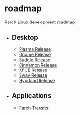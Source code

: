 # roadmap
Parch Linux development roadmap


- ## Desktop
    - [Plasma Release](./Parch/Desktop/plasma.md)
    - [Gnome Release](./Parch/Desktop/gnome.md)
    - [Budgie Release](./Parch/Desktop/budgie.md)
    - [Cinnamon Release](./Parch/Desktop/cinnamon.md)
    - [XFCE Release](./Parch/Desktop/xfce.md)
    - [Sway Release](./Parch/Desktop/sway.md)
    - [Hyprland Release](./Parch/Desktop/hyprland.md)

- ## Applications
    - [Parch Transfer](./Parch/apps/transfer.md)
